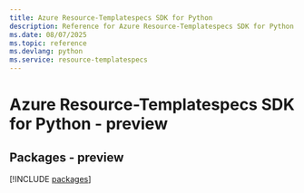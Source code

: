 ```yaml
---
title: Azure Resource-Templatespecs SDK for Python
description: Reference for Azure Resource-Templatespecs SDK for Python
ms.date: 08/07/2025
ms.topic: reference
ms.devlang: python
ms.service: resource-templatespecs
---
```

# Azure Resource-Templatespecs SDK for Python - preview
## Packages - preview
[!INCLUDE [packages](resource-templatespecs-index.md)]